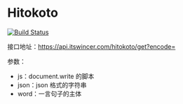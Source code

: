 # Hitokoto

[![Build Status](https://travis-ci.org/WincerChan/Hitokoto.svg?branch=master)](https://travis-ci.org/WincerChan/Hitokoto)

接口地址：https://api.itswincer.com/hitokoto/get?encode=

参数：
- js：document.write 的脚本
- json：json 格式的字符串
- word：一言句子的主体
